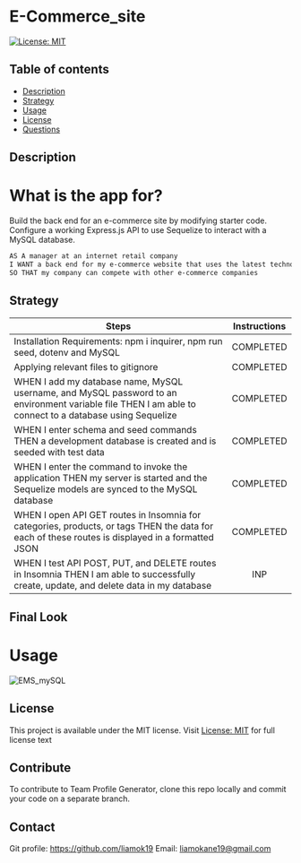 # E-Commerce_site

[![License: MIT](https://img.shields.io/apm/l/vim-mode?color=orange&style=for-the-badge.svg)](https://opensource.org/licenses/MIT)

## Table of contents
- [Description](#description)
- [Strategy](#strategy)
- [Usage](#usage)
- [License](#license)
- [Questions](#questions)

## Description
# What is the app for?
 Build the back end for an e-commerce site by modifying starter code. Configure a working Express.js API to use Sequelize to interact with a MySQL database.

```md
AS A manager at an internet retail company
I WANT a back end for my e-commerce website that uses the latest technologies
SO THAT my company can compete with other e-commerce companies
```

## Strategy 
| Steps | Instructions | 
| ------------- |:-------------:| 
| Installation Requirements: npm i inquirer, npm run seed, dotenv and MySQL | COMPLETED |
| Applying relevant files to gitignore | COMPLETED |
| WHEN I add my database name, MySQL username, and MySQL password to an environment variable file THEN I am able to connect to a database using Sequelize | COMPLETED | 
| WHEN I enter schema and seed commands THEN a development database is created and is seeded with test data | COMPLETED | 
| WHEN I enter the command to invoke the application THEN my server is started and the Sequelize models are synced to the MySQL database | COMPLETED | 
| WHEN I open API GET routes in Insomnia for categories, products, or tags THEN the data for each of these routes is displayed in a formatted JSON | COMPLETED | 
| WHEN I test API POST, PUT, and DELETE routes in Insomnia THEN I am able to successfully create, update, and delete data in my database  | INP | 

## Final Look
# Usage
<img src='./public/assets/images/noteTaker.gif' alt="EMS_mySQL" >

## License
This project is available under the MIT license. Visit [License: MIT](https://opensource.org/licenses/MIT) for full license text

## Contribute
To contribute to Team Profile Generator, clone this repo locally and commit your code on a separate branch.


## Contact
Git profile: https://github.com/liamok19
Email: liamokane19@gmail.com